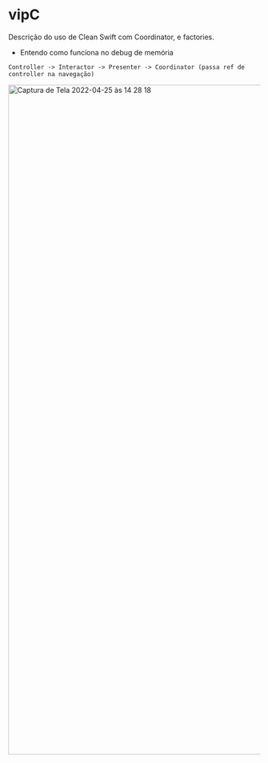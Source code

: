 # vipC

Descrição do uso de Clean Swift com Coordinator, e factories.

- Entendo como funciona no debug de memória
```
Controller -> Interactor -> Presenter -> Coordinator (passa ref de controller na navegação)
```
<img width="1337" alt="Captura de Tela 2022-04-25 às 14 28 18" src="https://user-images.githubusercontent.com/42849855/165142538-13db8250-ff2e-47e4-a860-676e8e21db70.png">
